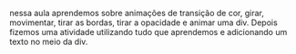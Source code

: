 nessa aula aprendemos sobre animações de transição de cor, girar, movimentar, tirar as bordas, tirar a opacidade e animar uma div. Depois fizemos uma atividade utilizando tudo que aprendemos e adicionando um texto no meio da div.